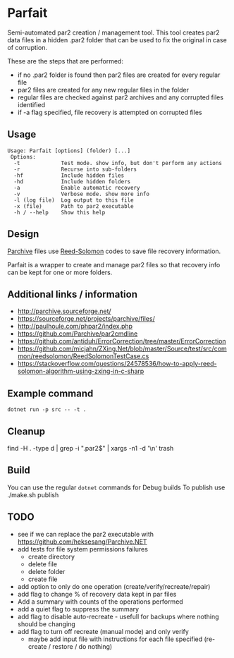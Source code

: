 # Parfait #
Semi-automated par2 creation / management tool.
This tool creates par2 data files in a hidden .par2 folder that can be used to fix the original in case of corruption.

These are the steps that are performed:
* if no .par2 folder is found then par2 files are created for every regular file
* par2 files are created for any new regular files in the folder
* regular files are checked against par2 archives and any corrupted files identified
* if -a flag specified, file recovery is attempted on corrupted files

## Usage ##
```
Usage: Parfait [options] (folder) [...]
 Options:
  -t             Test mode. show info, but don't perform any actions
  -r             Recurse into sub-folders
  -hf            Include hidden files
  -hd            Include hidden folders
  -a             Enable automatic recovery
  -v             Verbose mode. show more info
  -l (log file)  Log output to this file
  -x (file)      Path to par2 executable
  -h / --help    Show this help
```

## Design ##
[Parchive](http://parchive.sourceforge.net/) files use [Reed-Solomon](https://en.wikipedia.org/wiki/Reed-Solomon_error_correction) codes to save file recovery information.

Parfait is a wrapper to create and manage par2 files so that recovery info can be kept for one or more folders.

## Additional links / information ##
* http://parchive.sourceforge.net/
* https://sourceforge.net/projects/parchive/files/
* http://paulhoule.com/phpar2/index.php
* https://github.com/Parchive/par2cmdline
* https://github.com/antiduh/ErrorCorrection/tree/master/ErrorCorrection
* https://github.com/micjahn/ZXing.Net/blob/master/Source/test/src/common/reedsolomon/ReedSolomonTestCase.cs
* https://stackoverflow.com/questions/24578536/how-to-apply-reed-solomon-algorithm-using-zxing-in-c-sharp

## Example command
`dotnet run -p src -- -t .`

## Cleanup
find -H . -type d | grep -i "\.par2$" | xargs -n1 -d '\n' trash

## Build
You can use the regular ```dotnet``` commands for Debug builds
To publish use ./make.sh publish

## TODO
* see if we can replace the par2 executable with https://github.com/heksesang/Parchive.NET
* add tests for file system permissions failures
  * create directory
  * delete file
  * delete folder
  * create file
* add option to only do one operation (create/verify/recreate/repair)
* add flag to change % of recovery data kept in par files
* Add a summary with counts of the operations performed
* add a quiet flag to suppress the summary
* add flag to disable auto-recreate - usefull for backups where nothing should be changing
* add flag to turn off recreate (manual mode) and only verify
  * maybe add input file with instructions for each file specified (re-create / restore / do nothing)

